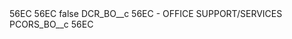 <?xml version="1.0" encoding="UTF-8"?>
<CustomMetadata xmlns="http://soap.sforce.com/2006/04/metadata" xmlns:xsi="http://www.w3.org/2001/XMLSchema-instance" xmlns:xsd="http://www.w3.org/2001/XMLSchema">
    <description>56EC</description>
    <label>56EC</label>
    <protected>false</protected>
    <values>
        <field>DCR_BO__c</field>
        <value xsi:type="xsd:string">56EC - OFFICE SUPPORT/SERVICES</value>
    </values>
    <values>
        <field>PCORS_BO__c</field>
        <value xsi:type="xsd:string">56EC</value>
    </values>
</CustomMetadata>
